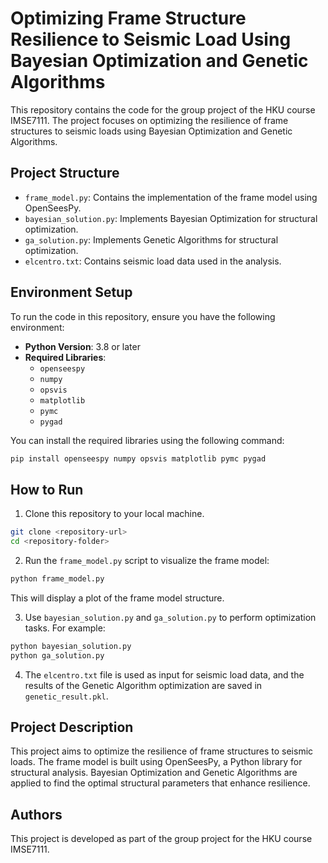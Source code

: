 # Optimizing Frame Structure Resilience to Seismic Load Using Bayesian Optimization and Genetic Algorithms

This repository contains the code for the group project of the HKU course IMSE7111. The project focuses on optimizing the resilience of frame structures to seismic loads using Bayesian Optimization and Genetic Algorithms.

## Project Structure

- `frame_model.py`: Contains the implementation of the frame model using OpenSeesPy.
- `bayesian_solution.py`: Implements Bayesian Optimization for structural optimization.
- `ga_solution.py`: Implements Genetic Algorithms for structural optimization.
- `elcentro.txt`: Contains seismic load data used in the analysis.


## Environment Setup

To run the code in this repository, ensure you have the following environment:

- **Python Version**: 3.8 or later
- **Required Libraries**:
  - `openseespy`
  - `numpy`
  - `opsvis`
  - `matplotlib`
  - `pymc`
  - `pygad`

You can install the required libraries using the following command:

```bash
pip install openseespy numpy opsvis matplotlib pymc pygad
```

## How to Run

1. Clone this repository to your local machine.

```bash
git clone <repository-url>
cd <repository-folder>
```

2. Run the `frame_model.py` script to visualize the frame model:

```bash
python frame_model.py
```

This will display a plot of the frame model structure.

3. Use `bayesian_solution.py` and `ga_solution.py` to perform optimization tasks. For example:

```bash
python bayesian_solution.py
python ga_solution.py
```

4. The `elcentro.txt` file is used as input for seismic load data, and the results of the Genetic Algorithm optimization are saved in `genetic_result.pkl`.

## Project Description

This project aims to optimize the resilience of frame structures to seismic loads. The frame model is built using OpenSeesPy, a Python library for structural analysis. Bayesian Optimization and Genetic Algorithms are applied to find the optimal structural parameters that enhance resilience.

## Authors

This project is developed as part of the group project for the HKU course IMSE7111.